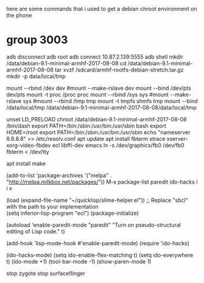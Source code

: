 
here are some commands that i used to get a debian chroot environment on the phone

# group 3003
adb disconnect
adb root
adb connect 10.87.2.139:5555
adb shell
mkdir /data/debian-9.1-minimal-armhf-2017-08-08
cd /data/debian-9.1-minimal-armhf-2017-08-08
tar xvzf /sdcard/armhf-rootfs-debian-stretch.tar.gz
mkdir -p data/local/tmp

mount --rbind /dev dev
#mount --make-rslave dev
mount --bind /dev/pts dev/pts
mount -t proc /proc proc
mount --rbind /sys sys
#mount --make-rslave sys
#mount --rbind /tmp tmp
mount -t tmpfs shmfs  tmp
mount --bind /data/local/tmp /data/debian-9.1-minimal-armhf-2017-08-08/data/local/tmp                                                         




unset LD_PRELOAD
chroot /data/debian-9.1-minimal-armhf-2017-08-08 /bin/dash
export PATH=/bin:/sbin:/usr/bin:/usr/sbin
bash
export HOME=/root
export PATH=/bin:/sbin:/usr/bin:/usr/sbin
echo "nameserver 8.8.8.8" >> /etc/resolv.conf
apt update
apt install fbterm strace xserver-xorg-video-fbdev ecl libffi-dev emacs
ln -s /dev/graphics/fb0 /dev/fb0
fbterm < /dev/tty

apt install make

(add-to-list 'package-archives '("melpa" . "http://melpa.milkbox.net/packages/"))
M-x package-list
paredit ido-hacks
i i x

  (load (expand-file-name "~/quicklisp/slime-helper.el"))
  ;; Replace "sbcl" with the path to your implementation                        
  (setq inferior-lisp-program "ecl")
(package-initialize)

(autoload 'enable-paredit-mode "paredit"
  "Turn on pseudo-structural editing of Lisp code."
  t)


(add-hook 'lisp-mode-hook #'enable-paredit-mode)
(require 'ido-hacks)

(ido-hacks-mode)
(setq ido-enable-flex-matching t)
(setq ido-everywhere t)
(ido-mode +1)
(tool-bar-mode -1)
(show-paren-mode 1)


stop zygote
stop surfaceflinger

